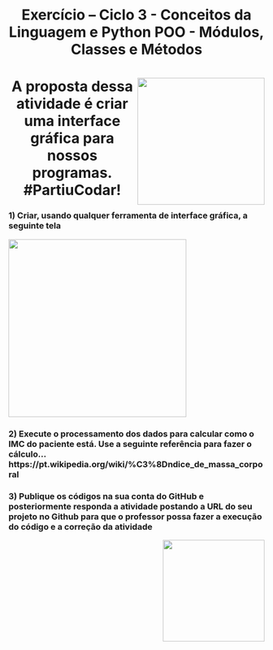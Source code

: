 >
  <h1 align="center"> 
      <strong> Exercício – Ciclo 3 - Conceitos da Linguagem e Python POO - Módulos, Classes e Métodos
        </strong>
    </h1>
</div>
<div>
  <div align="right">
    <img src="https://media.giphy.com/media/Y4ak9Ki2GZCbJxAnJD/giphy.gif" align="right" height="250px" width="250px">
  </div>

<div>
  <h1 align="center"> 
      <strong> A proposta dessa atividade é criar uma interface gráfica para nossos programas.<br>#PartiuCodar!
        </strong>
    </h1>
</div>
<div>
  <div align="left">
    <h3 align="left"> 1)  Criar, usando qualquer ferramenta de interface gráfica, a seguinte tela</h3>
    <img src="https://github.com/Saulo-Azevedo/Ciclo3/blob/main/Ciclo3/Capturar.PNG" height="350px" width="350px">
   <h3 align="left"> 2) Execute o processamento dos dados para calcular como o IMC do paciente está. Use a seguinte referência para fazer o cálculo…  https://pt.wikipedia.org/wiki/%C3%8Dndice_de_massa_corporal</h3>
    <h3 align="left"> 3) Publique os códigos na sua conta do GitHub e posteriormente responda a atividade postando a URL do seu projeto no Github para que o professor possa fazer a execução do código e a correção da atividade</h3>
<div>
  <div align="right">
    <img src="https://media.giphy.com/media/M9kgjEsLG6LMbYC9dl/giphy.gif" align="right" height="200px" width="200px">
  </div>    
    
    
  </div>
